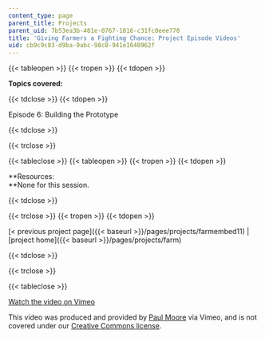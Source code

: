 ```yaml
---
content_type: page
parent_title: Projects
parent_uid: 7b53ea3b-401e-0767-1816-c31fc0eee770
title: 'Giving Farmers a Fighting Chance: Project Episode Videos'
uid: cb9c9c83-d9ba-9abc-98c8-941e1648962f
---
```


{{< tableopen >}}
{{< tropen >}}
{{< tdopen >}}


**Topics covered:**


{{< tdclose >}}
{{< tdopen >}}


Episode 6: Building the Prototype


{{< tdclose >}}

{{< trclose >}}

{{< tableclose >}}
{{< tableopen >}}
{{< tropen >}}
{{< tdopen >}}


**Resources:  
**None for this session.


{{< tdclose >}}

{{< trclose >}}
{{< tropen >}}
{{< tdopen >}}


[< previous project page]({{< baseurl >}}/pages/projects/farmembed11) | [project home]({{< baseurl >}}/pages/projects/farm)


{{< tdclose >}}

{{< trclose >}}

{{< tableclose >}}

[Watch the video on Vimeo](http://vimeo.com/moogaloop.swf?clip_id=2273632&server=vimeo.com&show_title=0&show_byline=0&show_portrait=0&color=&fullscreen=0&group_id=)

This video was produced and provided by [Paul Moore](http://vimeo.com/user3686080) via Vimeo, and is not covered under our [Creative Commons license](/terms/#cc).
